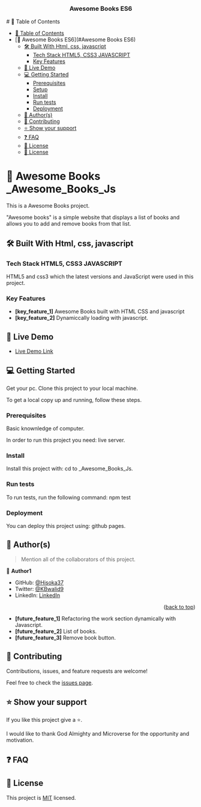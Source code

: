 <a name=" Awesome Books ES6"></a>
<div align="center">
  <br/>
  <h3><b> Awesome Books ES6</b></h3>
</div>
# 📗 Table of Contents

- [📗 Table of Contents](#-table-of-contents)
- [📖 Awesome Books ES6](#Awesome Books ES6)
  - [🛠 Built With Html, css, javascript](#-built-with-html-css-javascript)
    - [Tech Stack HTML5, CSS3 JAVASCRIPT](#tech-stack-html5-css3-javascript)
    - [Key Features ](#key-features-)
  - [🚀 Live Demo ](#-live-demo-)
  - [💻 Getting Started ](#-getting-started-)
    - [Prerequisites](#prerequisites)
    - [Setup](#setup)
    - [Install](#install)
    - [Run tests](#run-tests)
    - [Deployment](#deployment)
  - [👥 Author(s) ](#-authors-)
  - [🤝 Contributing ](#-contributing-)
  - [⭐️ Show your support ](#️-show-your-support-)
  - [❓ FAQ ](#-faq-)
  - [📝 License ](#-license-)
  - [📝 License](#-license)

# 📖 Awesome Books <a name="_Awesome_Books_Js">_Awesome_Books_Js</a>

This is a Awesome Books  project.

"Awesome books" is a simple website that displays a list of books and allows you to add and remove books from that list.

## 🛠 Built With <a name="built-with">Html, css, javascript</a>

### Tech Stack <a name="tech-stack">HTML5, CSS3 JAVASCRIPT</a>

HTML5 and css3 which the latest versions and JavaScript were used in this project.

<!-- Features -->

### Key Features <a name="key-features"></a>

- **[key_feature_1]** Awesome Books built with HTML CSS and javascript
- **[key_feature_2]** Dynamiccally loading with javascript.


<!-- LIVE DEMO -->

## 🚀 Live Demo <a name="live-demo"></a>

- [Live Demo Link](https://hisoka37.github.io/Awesome-Book-Store-ES6/)

<!-- GETTING STARTED -->

## 💻 Getting Started <a name="getting-started"></a>

 Get your pc.
 Clone this project to your local machine. 

To get a local copy up and running, follow these steps.

### Prerequisites
Basic knownledge of computer.

In order to run this project you need:
live server.

 

### Install

Install this project with:
cd to _Awesome_Books_Js.

### Run tests

To run tests, run the following command:
npm test

### Deployment

You can deploy this project using:
github pages.

<!-- AUTHORS -->

## 👥 Author(s) <a name="authors"></a>

> Mention all of the collaborators of this project.

👤 **Author1**

- GitHub: [@Hisoka37](https://github.com/Hisoka37)
- Twitter: [@KBwalid9](https://twitter.com/KBwalid9)
- LinkedIn: [LinkedIn](https://www.linkedin.com/in/walidkb/)

<p align="right">(<a href="#readme-top">back to top</a>)</p>

- **[future_feature_1]** Refactoring the work section dynamically with Javascript.
- **[future_feature_2]** List of books.
- **[future_feature_3]** Remove book button.


<!-- CONTRIBUTING -->

## 🤝 Contributing <a name="contributing"></a>

Contributions, issues, and feature requests are welcome!

Feel free to check the [issues page](https://github.com/Hisoka37/Awesome_Books_Js).

<!-- SUPPORT -->

## ⭐️ Show your support <a name="support"></a>

If you like this project give a ⭐️.


<!-- ACKNOWLEDGEMENTS -->

I would like to thank God Almighty and Microverse for the opportunity and motivation.

<!-- FAQ (optional) -->

## ❓ FAQ <a name="faq"></a>



<!-- LICENSE -->

## 📝 License <a name="license"></a>


This project is [MIT](./MIT.md) licensed.

